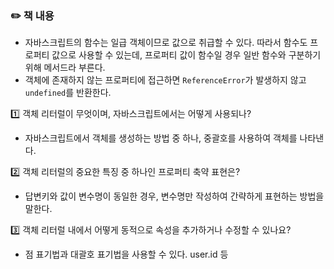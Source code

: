 ### ✏️ 책 내용

- 자바스크립트의 함수는 일급 객체이므로 값으로 취급할 수 있다. 따라서 함수도 프로퍼티 값으로 사용할 수 있는데, 프로퍼티 값이 함수일 경우 일반 함수와 구분하기 위해 메서드라 부른다.
- 객체에 존재하지 않는 프로퍼티에 접근하면 `ReferenceError`가 발생하지 않고 `undefined`를 반환한다.

<aside>
1️⃣ 객체 리터럴이 무엇이며, 자바스크립트에서는 어떻게 사용되나?

</aside>

- 자바스크립트에서 객체를 생성하는 방법 중 하나, 중괄호를 사용하여 객체를 나타낸다.

<aside>
2️⃣ 객체 리터럴의 중요한 특징 중 하나인 프로퍼티 축약 표현은?

</aside>

- 답변키와 값이 변수명이 동일한 경우, 변수명만 작성하여 간략하게 표현하는 방법을 말한다.

<aside>
3️⃣ 객체 리터럴 내에서 어떻게 동적으로 속성을 추가하거나 수정할 수 있나요?

</aside>

- 점 표기법과 대괄호 표기법을 사용할 수 있다. user.id 등
